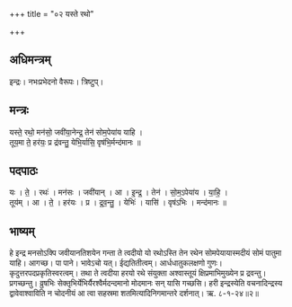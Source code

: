 +++
title = "०२ यस्ते रथो"

+++
## अधिमन्त्रम्
इन्द्रः। नभःप्रभेदनो वैरूपः। त्रिष्टुप्।

## मन्त्रः
यस्ते॒ रथो॒ मन॑सो॒ जवी॑या॒नेन्द्र॒ तेन॑ सोम॒पेया॑य याहि ।  
तूय॒मा ते॒ हर॑यः॒ प्र द्र॑वन्तु॒ येभि॒र्यासि॒ वृष॑भि॒र्मन्द॑मानः ॥

## पदपाठः
यः । ते॒ । रथः॑ । मन॑सः । जवी॑यान् । आ । इ॒न्द्र॒ । तेन॑ । सो॒म॒ऽपेया॑य । या॒हि॒ ।  
तूय॑म् । आ । ते॒ । हर॑यः । प्र । द्र॒व॒न्तु॒ । येभिः॑ । यासि॑ । वृष॑ऽभिः । मन्द॑मानः ॥

## भाष्यम्
हे इन्द्र मनसोऽक्पि जवीयानतिशयेन गन्ता ते त्वदीयो यो रथोऽस्ति तेन रथेन सोमपेयायास्मदीयं सोमं पातुमा याहि। आगच्छ। पा पाने। भावेऽचो यत्। ईद्यतितीत्वम्। आर्धधातुकलक्षणो गुणः। कृदुत्तरपदप्रकृतिस्वरत्वम्। तथा ते त्वदीया हरयो रथे संयुक्ता अश्वास्तूयं क्षिप्रमाभिमुख्येन प्र द्रवन्तु। प्रगच्छन्तु। व्रुषभिः सेक्तृभिर्येभिर्यैरश्वैर्मदन्दमानो मोदमानः सन् यासि गच्छसि। हरी इन्द्रस्येति वचनादिन्द्रस्य द्वावेवाश्वाविति न चोदनीयं आ त्वा सहस्रमा शतमित्यादिनिगमान्तरे दर्शनात्। ऋ. ८-१-२४॥२॥